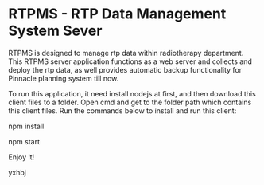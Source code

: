 # RTPMS - RTP Data Management System Sever
RTPMS is designed to manage rtp data within radiotherapy department. This RTPMS server application functions as a web server and collects and deploy the rtp data, as well provides  automatic backup functionality for Pinnacle planning system till now.

To run this application, it need install nodejs at first, and then download this client files to a folder. Open cmd and get to the folder path which contains this client files. Run the commands below to install and run this client:

npm install

npm start



Enjoy it!

yxhbj
